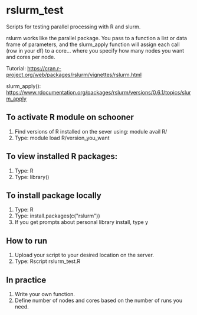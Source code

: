# rslurm_test
Scripts for testing parallel processing with R and slurm.

rslurm works like the parallel package. You pass to a function a list or data frame of parameters, and the slurm_apply function will assign each call (row in your df) to a core... where you specify how many nodes you want and cores per node.

Tutorial:      https://cran.r-project.org/web/packages/rslurm/vignettes/rslurm.html

slurm_apply(): https://www.rdocumentation.org/packages/rslurm/versions/0.6.1/topics/slurm_apply

## To activate R module on schooner

1. Find versions of R installed on the sever using: module avail R/
2. Type: module load R/version_you_want

## To view installed R packages:
1. Type: R
2. Type: library()

## To install package locally
1. Type: R
2. Type: install.packages(c("rslurm"))
3. If you get prompts about personal library install, type y

## How to run
1. Upload your script to your desired location on the server.
2. Type: Rscript rslurm_test.R

## In practice
1. Write your own function.
2. Define number of nodes and cores based on the number of runs you need.
